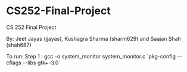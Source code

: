 # CS252-Final-Project
CS 252 Final Project 

By: Jeet Jayas (jjayas), Kushagra Sharma (sharm629) and Saajan Shah (shah687)

To run:
Step 1 : gcc -o system_monitor system_monitor.c \`pkg-config --cflags --libs gtk+-3.0\`

